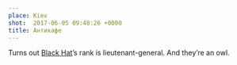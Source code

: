 ```yaml
---
place: Kiev
shot:  2017-06-05 09:48:26 +0000
title: Антикафе
---
```


Turns out [Black Hat](https://www.explainxkcd.com/wiki/index.php/Black_Hat)’s rank is lieutenant-general. And they’re an owl.
